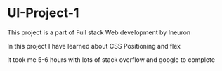 # UI-Project-1
This project is a part of Full stack Web development by Ineuron

In this project I have learned about CSS Positioning and flex

It took me 5-6 hours with lots of stack overflow and google to complete
